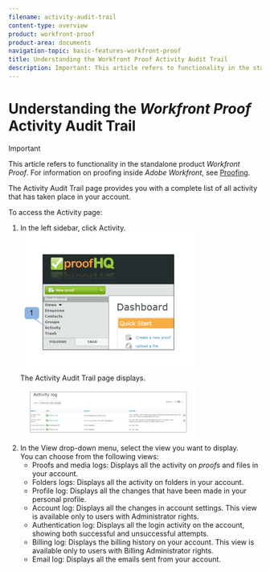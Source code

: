 ```yaml
---
filename: activity-audit-trail
content-type: overview
product: workfront-proof
product-area: documents
navigation-topic: basic-features-workfront-proof
title: Understanding the Workfront Proof Activity Audit Trail
description: Important: This article refers to functionality in the standalone product Workfront Proof. For information on proofing inside Adobe Workfront, see Proofing.
---
```


# Understanding the *Workfront Proof* Activity Audit Trail

>[!IMPORTANT]
>
>This article refers to functionality in the standalone product *Workfront Proof*. For information on proofing inside *Adobe Workfront*, see [Proofing](../../../review-and-approve-work/proofing/proofing.md).

The Activity Audit Trail page provides you with a complete list of all activity that has taken&nbsp;place in your account.

To access the Activity page:

<ol> 
 <li value="1">In the left sidebar, click <span class="bold">Activity</span>.<br><img src="assets/activity-350x278.png" alt="Activity.png" style="width: 350;height: 278;"><br>The Activity Audit Trail page displays.<br><img src="assets/proof-and-media-350x119.png" alt="Proof_and_media.png" style="width: 350;height: 119;"></li> 
 <li value="2">In the View drop-down menu, select the view you want to display.<br>You can choose from the following views: <br>
  <ul>
   <li><span class="bold">Proofs and media logs</span>: Displays&nbsp;all the activity on <em>proofs</em> and files in your account.</li>
   <li><span class="bold">Folders logs:</span> Displays all the activity on folders in your account.</li>
   <li><span class="bold">Profile log:</span> Displays all the changes that have been made in your personal profile.</li>
   <li><span class="bold">Account log:</span> Displays all the changes in account settings. This view is available only to users with Administrator rights.</li>
   <li><span class="bold">Authentication log:</span> Displays all the login activity on the account, showing both successful and unsuccessful attempts.</li>
   <li><span class="bold">Billing log:</span> Displays the billing history on your account. This view is available only to users with Billing Administrator rights.</li>
   <li><span class="bold">Email log:</span> Displays all the emails sent from your account.&nbsp;</li>
  </ul></li> 
</ol>

